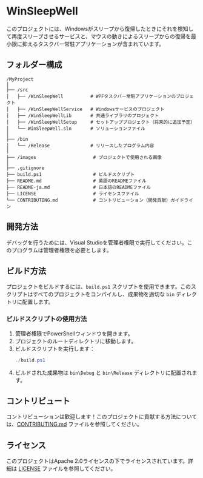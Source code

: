 
# WinSleepWell
このプロジェクトには、Windowsがスリープから復帰したときにそれを検知して再度スリープさせるサービスと、マウスの動きによるスリープからの復帰を最小限に抑えるタスクバー常駐アプリケーションが含まれています。

## フォルダー構成

```
/MyProject
│
├── /src
│   ├── /WinSleepWell          # WPFタスクバー常駐アプリケーションのプロジェクト
│   ├── /WinSleepWellService   # Windowsサービスのプロジェクト
│   ├── /WinSleepWellLib       # 共通ライブラリのプロジェクト
│   ├── /WinSleepWellSetup     # セットアッププロジェクト（将来的に追加予定）
│   └── WinSleepWell.sln       # ソリューションファイル
│
├── /bin
│   └── /Release               # リリースしたプログラム内容
│
├── /images                     # プロジェクトで使用される画像
│
├── .gitignore
├── build.ps1                   # ビルドスクリプト
├── README.md                   # 英語のREADMEファイル
├── README-ja.md                # 日本語のREADMEファイル
├── LICENSE                     # ライセンスファイル
└── CONTRIBUTING.md             # コントリビューション（開発貢献）ガイドライン
```

## 開発方法
デバッグを行うためには、Visual Studioを管理者権限で実行してください。このプログラムは管理者権限を必要とします。

## ビルド方法
プロジェクトをビルドするには、`build.ps1` スクリプトを使用できます。このスクリプトはすべてのプロジェクトをコンパイルし、成果物を適切な `bin` ディレクトリに配置します。

### ビルドスクリプトの使用方法

1. 管理者権限でPowerShellウィンドウを開きます。
2. プロジェクトのルートディレクトリに移動します。
3. ビルドスクリプトを実行します：
   ```powershell
   ./build.ps1
   ```
4. ビルドされた成果物は `bin\Debug` と `bin\Release` ディレクトリに配置されます。

## コントリビュート
コントリビューションは歓迎します！このプロジェクトに貢献する方法については、[CONTRIBUTING.md](CONTRIBUTING.md) ファイルを参照してください。

## ライセンス
このプロジェクトはApache 2.0ライセンスの下でライセンスされています。詳細は [LICENSE](LICENSE) ファイルを参照してください。